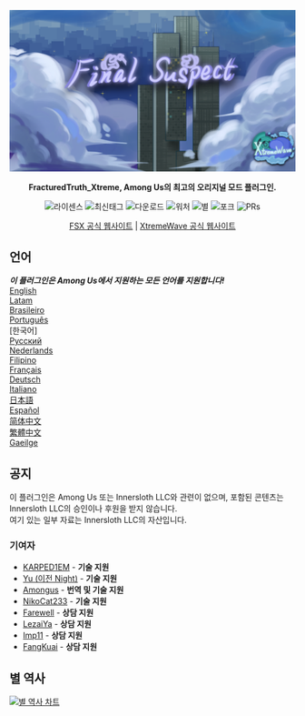 ﻿<div align="center">

![FSX-XW](Assets/LogoWithTeam.png)

**FracturedTruth_Xtreme, Among Us의 최고의 오리지널 모드 플러그인.**

<img src="https://badgen.net/github/license/XtremeWave/FracturedTruth_Xtreme" alt="라이센스">
<img src="https://badgen.net/github/tag/XtremeWave/FracturedTruth_Xtreme" alt="최신태그">
<img src="https://badgen.net/github/assets-dl/XtremeWave/FracturedTruth_Xtreme" alt="다운로드">
<img src="https://badgen.net/github/watchers/XtremeWave/FracturedTruth_Xtreme" alt="워처">
<img src="https://badgen.net/github/stars/XtremeWave/FracturedTruth_Xtreme" alt="별">
<img src="https://badgen.net/github/forks/XtremeWave/FracturedTruth_Xtreme" alt="포크">
<img src="https://badgen.net/github/prs/XtremeWave/FracturedTruth_Xtreme" alt="PRs">

[FSX 공식 웹사이트](https://fsusx.top.cc) | [XtremeWave 공식 웹사이트](https://www.xtreme.net.cn)

</div>

## 언어
***이 플러그인은 Among Us에서 지원하는 모든 언어를 지원합니다!***<br>
[English](README.md) <br>
[Latam](README_es_LA.md)<br>
[Brasileiro](README_pt_BR.md)<br>
[Português](README_pt.md)<br>
[한국어]<br>
[Русский](README_ru.md)<br>
[Nederlands](README_nl.md)<br>
[Filipino](README_tl.md)<br>
[Français](README_fr.md)<br>
[Deutsch](README_de.md)<br>
[Italiano](README_it.md)<br>
[日本語](README_ja.md)<br>
[Español](README_es.md)<br>
[简体中文](README_zh.md)<br>
[繁體中文](README_zh_CHT.md)<br>
[Gaeilge](README_ga.md)<br>

## 공지
이 플러그인은 Among Us 또는 Innersloth LLC와 관련이 없으며, 포함된 콘텐츠는 Innersloth LLC의 승인이나 후원을 받지 않습니다.<br>
여기 있는 일부 자료는 Innersloth LLC의 자산입니다.

### 기여자
 - [KARPED1EM](https://github.com/KARPED1EM) - **기술 지원**
 - [Yu (이전 Night)](https://github.com/Night-GUA) - **기술 지원**
 - [Amongus](https://github.com/XiezibanWrite) - **번역 및 기술 지원**
 - [NikoCat233](https://github.com/NikoCat233) - **기술 지원**
 - [Farewell](https://github.com/ksduye) - **상담 지원**
 - [LezaiYa](https://github.com/LezaiYa1) - **상담 지원**
 - [Imp11](https://github.com/dabao40) - **상담 지원**
 - [FangKuai](https://github.com/FangKuaiYa) - **상담 지원**

## 별 역사
[![별 역사 차트](https://api.star-history.com/svg?repos=XtremeWave/FracturedTruth_Xtreme&type=Date)](https://star-history.com/#XtremeWave/FracturedTruth_Xtreme&Date)

